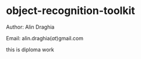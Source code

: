 # object-recognition-toolkit

Author: Alin Draghia

Email: alin.draghia(_at_)gmail.com

this is diploma work
